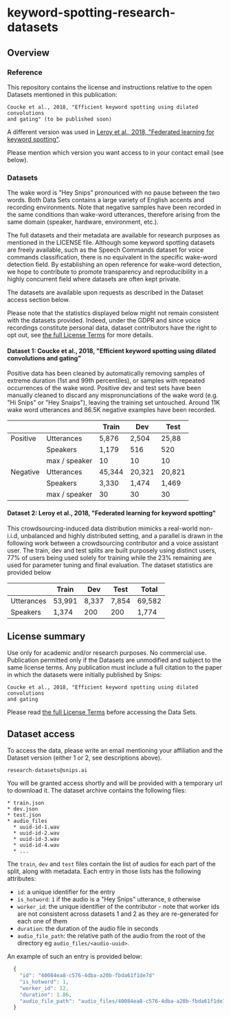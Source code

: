 # keyword-spotting-research-datasets

## Overview

### Reference

This repository contains the license and instructions relative to the open
Datasets mentioned in this publication:

```
Coucke et al., 2018, "Efficient keyword spotting using dilated convolutions
and gating" (to be published soon)
```


A different version was used in [Leroy et al., 2018, "Federated learning for keyword spotting"](https://arxiv.org/abs/1810.05512).

Please mention which version you want access to in your contact email (see below).

### Datasets

The wake word is "Hey Snips" pronounced with no pause between the two words. Both Data Sets contains a large variety of 
English accents and recording environments. Note that negative samples have been recorded in the same conditions than wake-word utterances, therefore arising from the same domain (speaker, hardware, environment, etc.).

The full datasets and their metadata are available for research purposes as mentioned in the LICENSE file. Although some 
keyword spotting datasets are freely available, such as the Speech Commands dataset for voice commands classification, 
there is no equivalent in the specific wake-word detection field. By establishing an open reference for wake-word 
detection, we hope to contribute to promote transparency and reproducibility in a highly concurrent field where datasets
 are often kept private.
 
The datasets are available upon requests as described in the Dataset access
section below.

Please note that the statistics displayed below might not
remain consistent with the datasets provided. Indeed, under the
GDPR and since voice recordings constitute personal data, dataset contributors
have the right to opt out, see [the full License Terms](https://github.com/snipsco/keyword-spotting-research-datasets/blob/master/LICENSE) for
more details.


#### Dataset 1: Coucke et al., 2018, "Efficient keyword spotting using dilated convolutions and gating"

Positive data has been cleaned by automatically removing samples of extreme duration (1st and 99th percentiles), or 
samples with repeated occurrences of the wake word. Positive dev and test sets have been manually cleaned to discard any
 mispronunciations of the wake word (e.g. "Hi Snips" or "Hey Snaips"), leaving the training set untouched.
 Around 11K wake word utterances and 86.5K negative examples have been recorded. 

|          |               |  Train |  Dev   |  Test  | 
|----------|---------------|--------|--------|--------| 
| Positive  | Utterances    | 5,876  | 2,504  | 25,88  | 
|          | Speakers      | 1,179  | 516    | 520    | 
|          | max / speaker | 10     | 10     | 10     | 
| Negative | Utterances    | 45,344 | 20,321 | 20,821 | 
|          | Speakers      | 3,330  | 1,474  | 1,469  | 
|          | max / speaker | 30     | 30     | 30     | 



#### Dataset 2: Leroy et al., 2018, "Federated learning for keyword spotting"

This crowdsourcing-induced data distribution mimicks a real-world non-i.i.d, unbalanced and highly distributed setting, and a parallel is drawn in the following work between a crowdsourcing contributor and a voice assistant user. The train, dev and test splits are built purposely using distinct users, 77\% of users being used solely for training while the 23\% remaining are used for parameter tuning and final evaluation. The dataset statistics are provided below

|            |  Train |  Dev  |  Test  |  Total | 
|------------|--------|-------|--------|--------| 
| Utterances | 53,991 | 8,337 | 7,854  | 69,582 | 
| Speakers   | 1,374  | 200   | 200    | 1,774  | 


## License summary

Use only for academic and/or research purposes. No commercial use.
Publication permitted only if the Datasets are unmodified and subject to the same license terms.
Any publication must include a full citation to the paper in which the
datasets were initially published by Snips:

```
Coucke et al., 2018, "Efficient keyword spotting using dilated convolutions
and gating
```

Please read [the full License Terms](https://github.com/snipsco/keyword-spotting-research-datasets/blob/master/LICENSE) before accessing the Data Sets.

## Dataset access

To access the data, please write an email mentioning your affiliation and
the Dataset version (either 1 or 2, see descriptions above).

```
research-datasets@snips.ai
```

You will be granted access shortly and will be provided with a temporary url to download it.
The dataset archive contains the following files:
```
* train.json
* dev.json
* test.json
* audio_files
  * uuid-id-1.wav
  * uuid-id-2.wav
  * uuid-id-3.wav
  * uuid-id-4.wav
  * ...
```

The `train`, `dev` and `test` files contain the list of audios for each part of the split, along with metadata. Each 
entry in those lists has the following attributes:

* `id`: a unique identifier for the entry
* `is_hotword`: `1` if the audio is a "Hey Snips" utterance, `0` otherwise
* `worker_id`: the unique identifier of the contributor - note that worker ids are not consistent across datasets 1 and 2 as they are re-generated for each one of them
* `duration`: the duration of the audio file in seconds
* `audio_file_path`: the relative path of the audio from the root of the directory eg `audio_files/<audio-uuid>`.

An example of such an entry is provided below:

```javascript
  {
    "id": "40084ea8-c576-4dba-a20b-fbda61f1de7d"
    "is_hotword": 1, 
    "worker_id": 12, 
    "duration": 1.86, 
    "audio_file_path": "audio_files/40084ea8-c576-4dba-a20b-fbda61f1de7d.wav", 
  }
```


